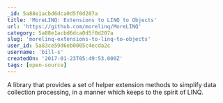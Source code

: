 ```yaml
---
_id: 5a88e1acbd6dca0d5f0d207a
title: 'MoreLINQ: Extensions to LINQ to Objects'
url: 'https://github.com/morelinq/MoreLINQ'
category: 5a88e1acbd6dca0d5f0d207a
slug: 'morelinq-extensions-to-linq-to-objects'
user_id: 5a83ce59d6eb0005c4ecda2c
username: 'bill-s'
createdOn: '2017-01-23T05:49:53.000Z'
tags: [open-source]
---
```


A library that provides a set of helper extension methods to simplify data collection processing, in a manner which keeps to the spirit of LINQ.
